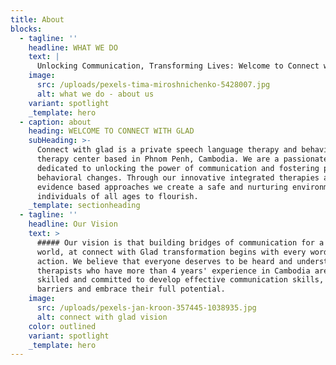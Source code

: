 ```yaml
---
title: About
blocks:
  - tagline: ''
    headline: WHAT WE DO
    text: |
      Unlocking Communication, Transforming Lives: Welcome to Connect with Glad
    image:
      src: /uploads/pexels-tima-miroshnichenko-5428007.jpg
      alt: what we do - about us
    variant: spotlight
    _template: hero
  - caption: about
    heading: WELCOME TO CONNECT WITH GLAD
    subHeading: >-
      Connect with glad is a private speech language therapy and behavioral
      therapy center based in Phnom Penh, Cambodia. We are a passionate team
      dedicated to unlocking the power of communication and fostering positive
      behavioral changes. Through our innovative integrated therapies and
      evidence based approaches we create a safe and nurturing environment for
      individuals of all ages to flourish.
    _template: sectionheading
  - tagline: ''
    headline: Our Vision
    text: >
      ##### Our vision is that building bridges of communication for a connected
      world, at connect with Glad transformation begins with every word and
      action. We believe that everyone deserves to be heard and understood. Our
      therapists who have more than 4 years' experience in Cambodia are highly
      skilled and committed to develop effective communication skills, overcome
      barriers and embrace their full potential.
    image:
      src: /uploads/pexels-jan-kroon-357445-1038935.jpg
      alt: connect with glad vision
    color: outlined
    variant: spotlight
    _template: hero
---
```


